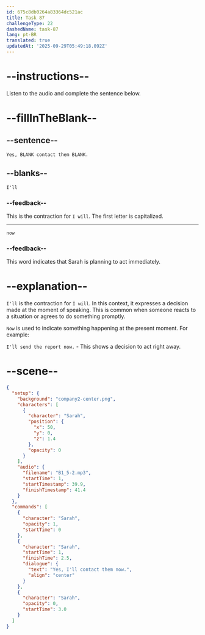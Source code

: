 ```yaml
---
id: 675c8db0264a83364dc521ac
title: Task 87
challengeType: 22
dashedName: task-87
lang: pt-BR
translated: true
updatedAt: '2025-09-29T05:49:18.092Z'
---
```

<!-- (Audio) Sarah: Yes, I'll contact them now. -->

# --instructions--

Listen to the audio and complete the sentence below.

# --fillInTheBlank--

## --sentence--

`Yes, BLANK contact them BLANK.`

## --blanks--

`I'll`

### --feedback--

This is the contraction for `I will`. The first letter is capitalized.

---

`now`

### --feedback--

This word indicates that Sarah is planning to act immediately.

# --explanation--

`I'll` is the contraction for `I will`. In this context, it expresses a decision made at the moment of speaking. This is common when someone reacts to a situation or agrees to do something promptly. 

`Now` is used to indicate something happening at the present moment. For example:

`I'll send the report now.` - This shows a decision to act right away.

# --scene--

```json
{
  "setup": {
    "background": "company2-center.png",
    "characters": [
      {
        "character": "Sarah",
        "position": {
          "x": 50,
          "y": 0,
          "z": 1.4
        },
        "opacity": 0
      }
    ],
    "audio": {
      "filename": "B1_5-2.mp3",
      "startTime": 1,
      "startTimestamp": 39.9,
      "finishTimestamp": 41.4
    }
  },
  "commands": [
    {
      "character": "Sarah",
      "opacity": 1,
      "startTime": 0
    },
    {
      "character": "Sarah",
      "startTime": 1,
      "finishTime": 2.5,
      "dialogue": {
        "text": "Yes, I'll contact them now.",
        "align": "center"
      }
    },
    {
      "character": "Sarah",
      "opacity": 0,
      "startTime": 3.0
    }
  ]
}
```

